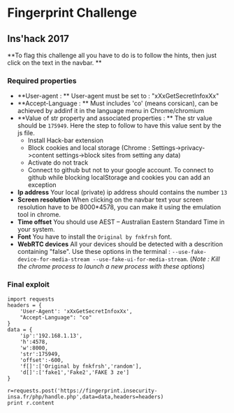 # Fingerprint Challenge
## Ins'hack 2017

**To flag this challenge all you have to do is to follow the hints, then just click on the text in the navbar. **

### Required properties

* **User-agent : **
  User-agent must be set to : "xXxGetSecretInfoxXx"
* **Accept-Language : **
  Must includes 'co' (means corsican), can be achieved by addinf it in the language menu in Chrome/chromium
* **Value of str property and associated properties : **
  The str value should be `175949`. Here the step to follow to have this value sent by the js file.
  * Install Hack-bar extension
  * Block cookies and local storage (Chrome : Settings->privacy->content settings->block sites from setting any data)
  * Activate do not track
  * Connect to github but not to your google account. To connect to github while blocking localStorage and cookies you can add an exception
* **Ip address**
  Your local (private) ip address should contains the number `13`
* **Screen resolution**
  When clicking on the navbar text your screen resolution have to be 8000*4578, you can make it using the emulation tool in chrome.
* **Time offset**
  You should use AEST – Australian Eastern Standard Time in your system.
* **Font**
  You have to install the `Original by fnkfrsh` font.
* **WebRTC devices**
  All your devices should be detected with a descrition containing "false". Use these options in the terminal : `--use-fake-device-for-media-stream --use-fake-ui-for-media-stream`. (*Note : Kill the chrome process to launch a new process with these options*)


### Final exploit

````
import requests
headers = {
    'User-Agent': 'xXxGetSecretInfoxXx',
    "Accept-Language": "co"
}
data = {
    'ip':'192.168.1.13',
    'h':4578,
    'w':8000,
    'str':175949,
    'offset':-600,
    'f[]':['Original by fnkfrsh','random'],
    'd[]':['fake1','Fake2','FAKE 3 ze']
}

r=requests.post('https://fingerprint.insecurity-insa.fr/php/handle.php',data=data,headers=headers)
print r.content
````
